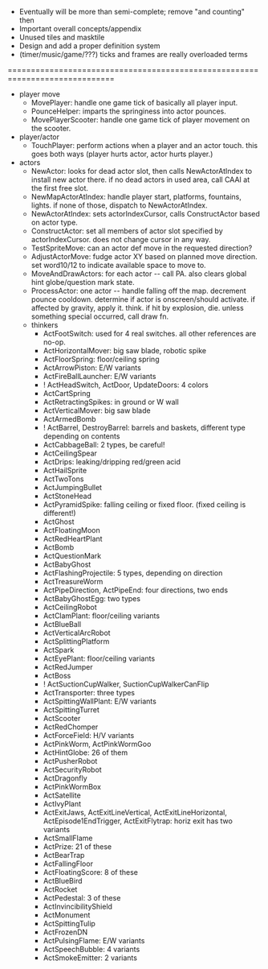 * Eventually will be more than semi-complete; remove "and counting" then
* Important overall concepts/appendix
* Unused tiles and masktile
* Design and add a proper definition system
* (timer/music/game/???) ticks and frames are really overloaded terms

=============================================================================

* player move
    * MovePlayer: handle one game tick of basically all player input.
    * PounceHelper: imparts the springiness into actor pounces.
    * MovePlayerScooter: handle one game tick of player movement on the scooter.
* player/actor
    * TouchPlayer: perform actions when a player and an actor touch. this goes both ways (player hurts actor, actor hurts player.)
* actors
    * NewActor: looks for dead actor slot, then calls NewActorAtIndex to install new actor there. if no dead actors in used area, call CAAI at the first free slot.
    * NewMapActorAtIndex: handle player start, platforms, fountains, lights. if none of those, dispatch to NewActorAtIndex.
    * NewActorAtIndex: sets actorIndexCursor, calls ConstructActor based on actor type.
    * ConstructActor: set all members of actor slot specified by actorIndexCursor. does not change cursor in any way.
    * TestSpriteMove: can an actor def move in the requested direction?
    * AdjustActorMove: fudge actor XY based on planned move direction. set word10/12 to indicate available space to move to.
    * MoveAndDrawActors: for each actor -- call PA. also clears global hint globe/question mark state.
    * ProcessActor: one actor -- handle falling off the map. decrement pounce cooldown. determine if actor is onscreen/should activate. if affected by gravity, apply it. think. if hit by explosion, die. unless something special occurred, call draw fn.
    * thinkers
        * ActFootSwitch: used for 4 real switches. all other references are no-op.
        * ActHorizontalMover: big saw blade, robotic spike
        * ActFloorSpring: floor/ceiling spring
        * ActArrowPiston: E/W variants
        * ActFireBallLauncher: E/W variants
        * ! ActHeadSwitch, ActDoor, UpdateDoors: 4 colors
        * ActCartSpring
        * ActRetractingSpikes: in ground or W wall
        * ActVerticalMover: big saw blade
        * ActArmedBomb
        * ! ActBarrel, DestroyBarrel: barrels and baskets, different type depending on contents
        * ActCabbageBall: 2 types, be careful!
        * ActCeilingSpear
        * ActDrips: leaking/dripping red/green acid
        * ActHailSprite
        * ActTwoTons
        * ActJumpingBullet
        * ActStoneHead
        * ActPyramidSpike: falling ceiling or fixed floor. (fixed ceiling is different!)
        * ActGhost
        * ActFloatingMoon
        * ActRedHeartPlant
        * ActBomb
        * ActQuestionMark
        * ActBabyGhost
        * ActFlashingProjectile: 5 types, depending on direction
        * ActTreasureWorm
        * ActPipeDirection, ActPipeEnd: four directions, two ends
        * ActBabyGhostEgg: two types
        * ActCeilingRobot
        * ActClamPlant: floor/ceiling variants
        * ActBlueBall
        * ActVerticalArcRobot
        * ActSplittingPlatform
        * ActSpark
        * ActEyePlant: floor/ceiling variants
        * ActRedJumper
        * ActBoss
        * ! ActSuctionCupWalker, SuctionCupWalkerCanFlip
        * ActTransporter: three types
        * ActSpittingWallPlant: E/W variants
        * ActSpittingTurret
        * ActScooter
        * ActRedChomper
        * ActForceField: H/V variants
        * ActPinkWorm, ActPinkWormGoo
        * ActHintGlobe: 26 of them
        * ActPusherRobot
        * ActSecurityRobot
        * ActDragonfly
        * ActPinkWormBox
        * ActSatellite
        * ActIvyPlant
        * ActExitJaws, ActExitLineVertical, ActExitLineHorizontal, ActEpisode1EndTrigger, ActExitFlytrap: horiz exit has two variants
        * ActSmallFlame
        * ActPrize: 21 of these
        * ActBearTrap
        * ActFallingFloor
        * ActFloatingScore: 8 of these
        * ActBlueBird
        * ActRocket
        * ActPedestal: 3 of these
        * ActInvincibilityShield
        * ActMonument
        * ActSpittingTulip
        * ActFrozenDN
        * ActPulsingFlame: E/W variants
        * ActSpeechBubble: 4 variants
        * ActSmokeEmitter: 2 variants
